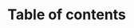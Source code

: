 # Table of contents

<Toc minDepth="2" maxDepth="5" ></Toc>

<!-- 

首先，在第一部分，我会和大家分享一个在预习单纯形法时的疑问；

接着2～4部分会讲解单纯形法的基本概念

第5部分会带大家去做一道用单纯形表解线性规划问题的基础题目，在做题的过程中引出单纯形法的计算步骤。

第6部分我会给出单纯形法对于我们研究生群体的现实意义。

第7部分我会给大家分享一些学习视频，大家可以扫码保存至网盘中观看，这些学习视频看完之后，相信大家会对单纯形法的认识会更佳深刻。（这些视频中包含了单纯形法原理的证明等内容）

最后给出一些与单纯形法的习题，供大家查漏补缺。

 -->